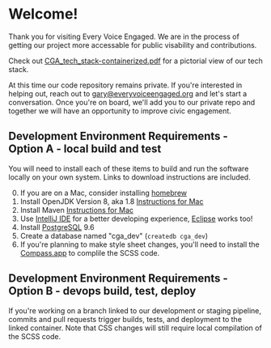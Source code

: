 # Welcome!

Thank you for visiting Every Voice Engaged.  We are in the process of getting our project more accessable for public visability and contributions.  

Check out [CGA_tech_stack-containerized.pdf](https://github.com/EveryVoiceEngaged/Welcome/blob/master/CGA_tech_stack-containerized.pdf) for a pictorial view of our tech stack.

At this time our code repository remains private.  If you're interested in helping out, reach out to gary@everyvoiceengaged.org and let's start a conversation.  Once you're on board, we'll add you to our private repo and together we will have an opportunity to improve civic engagement.

## Development Environment Requirements - Option A - local build and test
You will need to install each of these items to build and run the software locally on your own system.  Links to download instructions are included.

0. If you are on a Mac, consider installing [homebrew](https://brew.sh/)
1. Install OpenJDK Version 8, aka 1.8 [Instructions for Mac](https://stackoverflow.com/questions/24342886/how-to-install-java-8-on-mac) 
2. Install Maven [Instructions for Mac](https://stackoverflow.com/questions/54601898/how-to-install-and-configure-maven-on-macos)
3. Use [IntelliJ IDE](https://www.jetbrains.com/idea/download/) for a better developing experience, [Eclipse](https://www.eclipse.org/downloads/) works too!
4. Install [PostgreSQL](https://www.postgresql.org/download/) 9.6
5. Create a database named "cga_dev" (`createdb cga_dev`)
6. If you're planning to make style sheet changes, you'll need to install the [Compass.app](https://github.com/KKBOX/compassapp/releases) to complile the SCSS code.

## Development Environment Requirements - Option B - devops build, test, deploy
If you're working on a branch linked to our development or staging pipeline, commits and pull requests trigger builds, tests, and deployment to the linked container.  Note that CSS changes will still require local compilation of the SCSS code.
